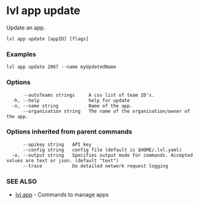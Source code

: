 # lvl app update

Update an app.

```
lvl app update [appID] [flags]
```

### Examples

```
lvl app update 2067 --name myUpdatedName
```

### Options

```
      --autoTeams strings     A csv list of team ID's.
  -h, --help                  help for update
  -n, --name string           Name of the app.
      --organisation string   The name of the organisation/owner of the app.
```

### Options inherited from parent commands

```
      --apikey string   API key
      --config string   config file (default is $HOME/.lvl.yaml)
  -o, --output string   Specifies output mode for commands. Accepted values are text or json. (default "text")
      --trace           Do detailed network request logging
```

### SEE ALSO

* [lvl app](lvl_app.md)	 - Commands to manage apps

